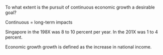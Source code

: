 To what extent is the pursuit of continuous economic growth a desirable goal?

Continuous = long-term impacts

Singapore in the 198X was 8 to 10 percent per year.
In the 201X was 1 to 4 percent.

Economic growth growth is defined as the increase in national income.
